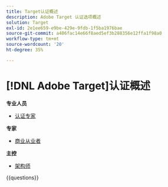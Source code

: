 ```yaml
---
title: Target认证概述
description: Adobe Target 认证选项概述
solution: Target
exl-id: 2e1ee659-e9be-429e-9fdb-1f5ba1976bae
source-git-commit: a406fac14e66f8aed5ef3b288356e12ffa1f98a0
workflow-type: tm+mt
source-wordcount: '20'
ht-degree: 35%

---
```


# [!DNL Adobe Target]认证概述

**专业人员**

* [认证专家](/help/certifications/at/at-p-business.md) <!--AD0-E408-->

**专家**

* [商业从业者](/help/certifications/at/at-e-business.md) <!--AD0-E406-->

**主控**

* [架构师](/help/certifications/at/at-m-architect0623.md) <!--AD0-E409-->

{{questions}}

